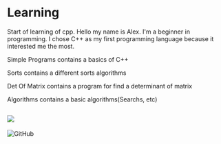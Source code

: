 # Learning 
Start of learning of cpp.
Hello my name is Alex.
I'm a beginner in programming.
I chose C++ as my first programming language because it interested me the most.

Simple Programs contains a basics of C++

Sorts contains a different sorts algorithms

Det Of Matrix contains a program for find a determinant of matrix

Algorithms contains a basic algorithms(Searchs, etc)

[![](https://img.shields.io/badge/C%2B%2B-00599C?style=for-the-badge&logo=c%2B%2B&logoColor=white)](C++/)
----------------------------------------------------------------------------------------------------------
![GitHub](https://img.shields.io/tokei/lines/github/cppshizoidS/Learning-Cpp?style=for-the-badge)

